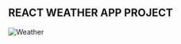 ## REACT WEATHER APP PROJECT

![Weather](https://user-images.githubusercontent.com/47016580/112090870-197c2b80-8b73-11eb-9276-b82ed86327e7.jpg)
